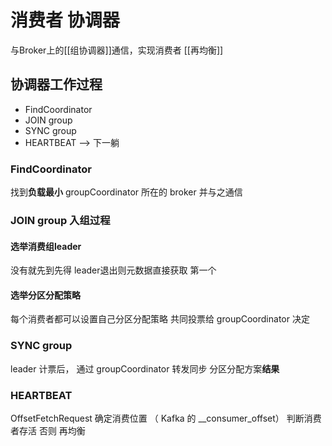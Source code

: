 # 消费者 协调器
与Broker上的[[组协调器]]通信，实现消费者 [[再均衡]]

## 协调器工作过程
 - FindCoordinator 
 - JOIN group
 - SYNC group
 - HEARTBEAT --> 下一躺

### FindCoordinator 
找到**负载最小** groupCoordinator 所在的 broker 并与之通信

### JOIN group 入组过程
#### 选举消费组leader
没有就先到先得 
leader退出则元数据直接获取 第一个

#### 选举分区分配策略
每个消费者都可以设置自己分区分配策略
共同投票给 groupCoordinator 决定

### SYNC group
leader 计票后， 通过 groupCoordinator 转发同步 分区分配方案**结果**

### HEARTBEAT
OffsetFetchRequest  确定消费位置 （ Kafka 的 __consumer_offset）
判断消费者存活 否则 再均衡
